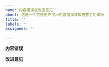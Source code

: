 ```yaml
---
name: 内容错误或改进意见
about: 这是一个方便用户提出内容错误或改进意见的模板
title: ''
labels: ''
assignees: ''

---
```


**内容错误**



**改进意见**

